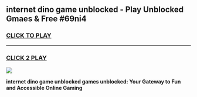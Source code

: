 
## internet dino game unblocked - Play Unblocked Gmaes & Free #69ni4
<h3>
<a href="https://premium.freeplayer.one?title=internet_dino_game_unblocked&ref=03M">CLICK TO PLAY</a></h3>
<hr>

<h3>
<a href="https://premium.freeplayer.one?title=internet_dino_game_unblocked&ref=03M">CLICK 2 PLAY</a>
  
</h3>

<a href="https://premium.freeplayer.one?title=internet_dino_game_unblocked&ref=03M"><img src="https://clearcache.store/games.png"></a>


**internet dino game unblocked games unblocked: Your Gateway to Fun and Accessible Online Gaming**
